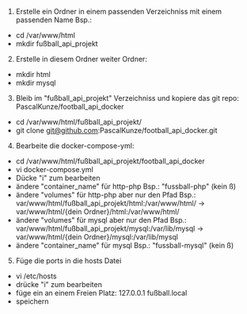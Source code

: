 1. Erstelle ein Ordner in einem passenden Verzeichniss mit einem passenden Name Bsp.:
  - cd /var/www/html
  - mkdir fußball_api_projekt
2. Erstelle in diesem Ordner  weiter Ordner:
  - mkdir html
  - mkdir mysql
3. Bleib im "fußball_api_projekt" Verzeichniss und kopiere das git repo: PascalKunze/football_api_docker
  - cd /var/www/html/fußball_api_projekt/
  - git clone git@github.com:PascalKunze/football_api_docker.git
4. Bearbeite die docker-compose-yml:
  - cd /var/www/html/fußball_api_projekt/football_api_docker
  - vi docker-compose.yml
  - Dücke "i" zum bearbeiten
  - ändere "container_name" für http-php Bsp.: "fussball-php" (kein ß)
  - ändere "volumes" für http-php aber nur den Pfad Bsp.:
  var/www/html/fußball_api_projekt/html:/var/www/html/ -> var/www/html/{dein Ordner}/html:/var/www/html/
  - ändere "volumes" für mysql aber nur den Pfad Bsp.:
  var/www/html/fußball_api_projekt/mysql:/var/lib/mysql -> var/www/html/{dein Ordner}/mysql:/var/lib/mysql
  - ändere "container_name" für mysql Bsp.: "fussball-mysql" (kein ß)
5. Füge die ports in die hosts Datei
  - vi /etc/hosts
  - drücke "i" zum bearbeiten
  - füge ein an einem Freien Platz: 127.0.0.1 fußball.local
  - speichern

